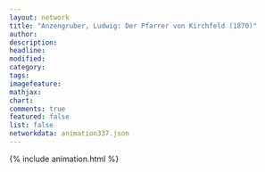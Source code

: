 ```yaml
---
layout: network
title: "Anzengruber, Ludwig: Der Pfarrer von Kirchfeld (1870)"
author:
description:
headline:
modified:
category:
tags:
imagefeature: 
mathjax: 
chart: 
comments: true
featured: false
list: false
networkdata: animation337.json
---
```

{% include animation.html %}
